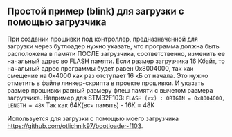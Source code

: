 ## Простой пример (blink) для загрузки с помощью загрузчика

При создании прошивки под контроллер, предназначенной для загрузки через бутлоадер нужно указать, что программа должна быть расположена в памяти ПОСЛЕ загрузчика, соответственно, изменить ее начальный адрес во FLASH памяти. Если размер загрузчика 16 Кбайт, то начальный адрес программы будет равен 0x8004000, так как смещение на 0x4000 как раз отступает 16 кБ от начала.
Это нужно отметить в файле линкер-скрипта в проекте прошивки. И указать размер прошивки равный размеру флеш памяти с вычетом размера загрузчика. Например для STM32F103:
```FLASH (rx) : ORIGIN = 0x8004000, LENGTH = 48K```
Так как 64К(вся память) - 16К = 48К

Используется для загрузки с помощью моего загрузчика https://github.com/otlichnik97/bootloader-f103. 
